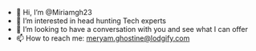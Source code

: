 - 👋 Hi, I’m @Miriamgh23
- 👀 I’m interested in head hunting Tech experts
- 💞️ I’m looking to have a conversation with you and see what I can offer 
- 📫 How to reach me: meryam.ghostine@lodgify.com

<!---
Miriamgh23/Miriamgh23 is a ✨ special ✨ repository because its `README.md` (this file) appears on your GitHub profile.
You can click the Preview link to take a look at your changes.
--->
